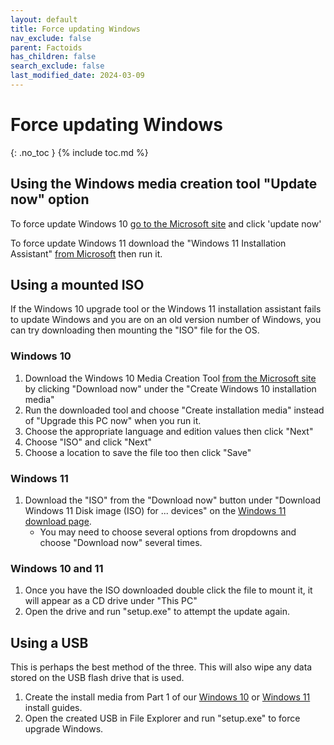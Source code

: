 ```yaml
---
layout: default
title: Force updating Windows
nav_exclude: false
parent: Factoids
has_children: false
search_exclude: false
last_modified_date: 2024-03-09
---
```

# Force updating Windows
{: .no_toc }
{% include toc.md %}
## Using the Windows media creation tool "Update now" option
To force update Windows 10 [go to the Microsoft site](https://www.microsoft.com/en-us/software-download/windows10) and click 'update now'

To force update Windows 11 download the "Windows 11 Installation Assistant" [from Microsoft](https://www.microsoft.com/en-us/software-download/windows11) then run it.

## Using a mounted ISO
If the Windows 10 upgrade tool or the Windows 11 installation assistant fails to update Windows and you are on an old version number of Windows, you can try downloading then mounting the "ISO" file for the OS.

### Windows 10
1. Download the Windows 10 Media Creation Tool [from the Microsoft site](https://www.microsoft.com/en-us/software-download/windows10) by clicking "Download now" under the "Create Windows 10 installation media"
2. Run the downloaded tool and choose "Create installation media" instead of "Upgrade this PC now" when you run it.
3. Choose the appropriate language and edition values then click "Next"
4. Choose "ISO" and click "Next"
5. Choose a location to save the file too then click "Save"

### Windows 11
1. Download the "ISO" from the "Download now" button under "Download Windows 11 Disk image (ISO) for ... devices" on the [Windows 11 download page](https://www.microsoft.com/en-us/software-download/windows11).
    - You may need to choose several options from dropdowns and choose "Download now" several times.

### Windows 10 and 11
1. Once you have the ISO downloaded double click the file to mount it, it will appear as a CD drive under "This PC"
2. Open the drive and run "setup.exe" to attempt the update again.

## Using a USB
This is perhaps the best method of the three. This will also wipe any data stored on the USB flash drive that is used.

1. Create the install media from Part 1 of our [Windows 10](/docs/installations/install-10#part-1-creating-usb-installer) or [Windows 11](/docs/installations/install-11#part-1-creating-usb-installer) install guides.
2. Open the created USB in File Explorer and run "setup.exe" to force upgrade Windows.